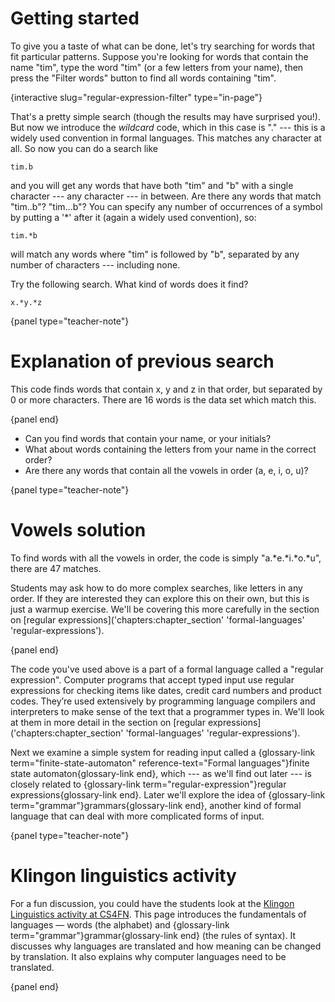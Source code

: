 # Getting started

To give you a taste of what can be done, let's try searching for words that fit particular patterns.
Suppose you're looking for words that contain the name "tim", type the word "tim" (or a few letters from your name), then press the "Filter words" button to find all words containing "tim".

{interactive slug="regular-expression-filter" type="in-page"}

That's a pretty simple search (though the results may have surprised you!).
But now we introduce the *wildcard* code, which in this case is "." ---  this is a widely used convention in formal languages.
This matches any character at all.
So now you can do a search like

```
tim.b
```

and you will get any words that have both "tim" and "b" with a single character --- any character --- in between.
Are there any words that match "tim..b"? "tim...b"?
You can specify any number of occurrences of a symbol by putting a '\*' after it (again a widely used convention), so:

```
tim.*b
```

will match any words where "tim" is followed by "b", separated by any number of characters --- including none.

Try the following search.
What kind of words does it find?

```
x.*y.*z
```

{panel type="teacher-note"}

# Explanation of previous search

This code finds words that contain x, y and z in that order, but separated by 0 or more characters.
There are 16 words is the data set which match this.

{panel end}

- Can you find words that contain your name, or your initials?
- What about words containing the letters from your name in the correct order?
- Are there any words that contain all the vowels in order (a, e, i, o, u)?

{panel type="teacher-note"}

# Vowels solution

To find words with all the vowels in order, the code is simply "a.\*e.\*i.\*o.\*u", there are 47 matches.

Students may ask how to do more complex searches, like letters in any order.
If they are interested they can explore this on their own, but this is just a warmup exercise.
We'll be covering this more carefully in the section on [regular expressions]('chapters:chapter_section' 'formal-languages' 'regular-expressions').

{panel end}

The code you've used above is a part of a formal language called a "regular expression".
Computer programs that accept typed input use regular expressions for checking items like dates, credit card numbers and product codes.
They’re used extensively by programming language compilers and interpreters to make sense of the text that a programmer types in.
We'll look at them in more detail in the section on [regular expressions]('chapters:chapter_section' 'formal-languages' 'regular-expressions').

Next we examine a simple system for reading input called a
{glossary-link term="finite-state-automaton" reference-text="Formal languages"}finite state automaton{glossary-link end},
which --- as we'll find out later --- is closely related to
{glossary-link term="regular-expression"}regular expressions{glossary-link end}.
Later we'll explore the idea of
{glossary-link term="grammar"}grammars{glossary-link end},
another kind of formal language that can deal with more complicated forms of input.

{panel type="teacher-note"}

# Klingon linguistics activity

For a fun discussion, you could have the students look at the [Klingon Linguistics activity at CS4FN](http://www.cs4fn.org/linguistics/klingon.html).
This page introduces the fundamentals of languages — words (the alphabet) and {glossary-link term="grammar"}grammar{glossary-link end} (the rules of syntax).
It discusses why languages are translated and how meaning can be changed by translation.
It also explains why computer languages need to be translated.

{panel end}
